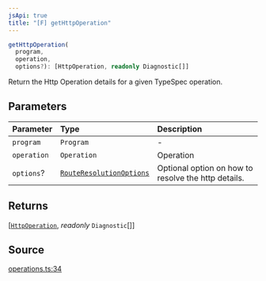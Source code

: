 ```yaml
---
jsApi: true
title: "[F] getHttpOperation"
---
```


```ts
getHttpOperation(
  program,
  operation,
  options?): [HttpOperation, readonly Diagnostic[]]
```

Return the Http Operation details for a given TypeSpec operation.

## Parameters

| Parameter   | Type                                                            | Description                                         |
| :---------- | :-------------------------------------------------------------- | :-------------------------------------------------- |
| `program`   | `Program`                                                       | -                                                   |
| `operation` | `Operation`                                                     | Operation                                           |
| `options`?  | [`RouteResolutionOptions`](Interface.RouteResolutionOptions.md) | Optional option on how to resolve the http details. |

## Returns

[[`HttpOperation`](Interface.HttpOperation.md), *readonly* `Diagnostic`[]]

## Source

[operations.ts:34](https://github.com/markcowl/cadl/blob/3db15286/packages/http/src/operations.ts#L34)
